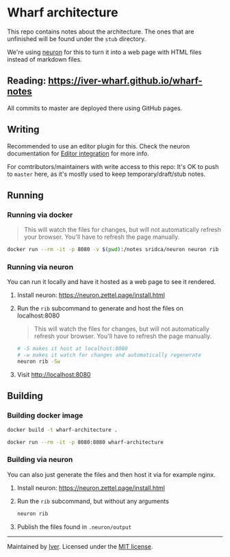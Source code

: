 # Wharf architecture

This repo contains notes about the architecture. The ones that are unfinished
will be found under the `stub` directory.

We're using [neuron](https://github.com/srid/neuron) for this to turn it into
a web page with HTML files instead of markdown files.

## Reading: <https://iver-wharf.github.io/wharf-notes>

All commits to master are deployed there using GitHub pages.

## Writing

Recommended to use an editor plugin for this. Check the neuron documentation
for [Editor integration](https://neuron.zettel.page/editor.html) for more info.

For comtributors/maintainers with write access to this repo: It's OK to push to
`master` here, as it's mostly used to keep temporary/draft/stub notes.

## Running

### Running via docker

> This will watch the files for changes, but will not automatically refresh your
> browser. You'll have to refresh the page manually.

```sh
docker run --rm -it -p 8080 -v $(pwd):/notes sridca/neuron neuron rib -Sw
```

### Running via neuron

You can run it locally and have it hosted as a web page to see it rendered.

1. Install neuron: <https://neuron.zettel.page/install.html>

2. Run the `rib` subcommand to generate and host the files on localhost:8080

   > This will watch the files for changes, but will not automatically refresh your
   > browser. You'll have to refresh the page manually.

   ```sh
   # -S makes it host at localhost:8080
   # -w makes it watch for changes and automatically regenerate
   neuron rib -Sw
   ```

3. Visit <http://localhost:8080>

## Building

### Building docker image

```sh
docker build -t wharf-architecture .

docker run --rm -it -p 8080:8080 wharf-architecture
```

### Building via neuron

You can also just generate the files and then host it via for example nginx.

1. Install neuron: <https://neuron.zettel.page/install.html>

2. Run the `rib` subcommand, but without any arguments

   ```sh
   neuron rib
   ```

3. Publish the files found in `.neuron/output`

---

Maintained by [Iver](https://www.iver.com/en).
Licensed under the [MIT license](./LICENSE).
